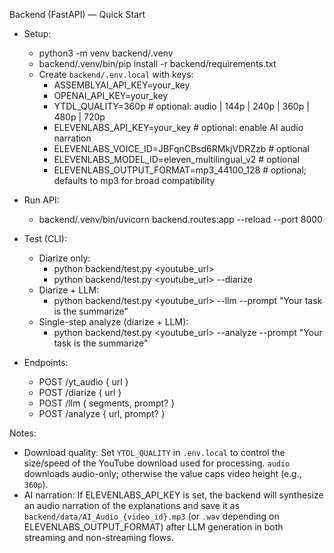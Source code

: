 Backend (FastAPI) — Quick Start

- Setup:
  - python3 -m venv backend/.venv
  - backend/.venv/bin/pip install -r backend/requirements.txt
  - Create `backend/.env.local` with keys:
    - ASSEMBLYAI_API_KEY=your_key
    - OPENAI_API_KEY=your_key
    - YTDL_QUALITY=360p  # optional: audio | 144p | 240p | 360p | 480p | 720p
    - ELEVENLABS_API_KEY=your_key  # optional: enable AI audio narration
    - ELEVENLABS_VOICE_ID=JBFqnCBsd6RMkjVDRZzb  # optional
    - ELEVENLABS_MODEL_ID=eleven_multilingual_v2  # optional
    - ELEVENLABS_OUTPUT_FORMAT=mp3_44100_128  # optional; defaults to mp3 for broad compatibility

- Run API:
  - backend/.venv/bin/uvicorn backend.routes:app --reload --port 8000

- Test (CLI):
  - Diarize only:
    - python backend/test.py <youtube_url>
    - python backend/test.py <youtube_url> --diarize
  - Diarize + LLM:
    - python backend/test.py <youtube_url> --llm --prompt "Your task is the summarize"
  - Single-step analyze (diarize + LLM):
    - python backend/test.py <youtube_url> --analyze --prompt "Your task is the summarize"

- Endpoints:
  - POST /yt_audio { url }
  - POST /diarize { url }
  - POST /llm { segments, prompt? }
  - POST /analyze { url, prompt? }

Notes:
- Download quality: Set `YTDL_QUALITY` in `.env.local` to control the size/speed of the YouTube download used for processing. `audio` downloads audio-only; otherwise the value caps video height (e.g., `360p`).
- AI narration: If ELEVENLABS_API_KEY is set, the backend will synthesize an audio narration of the explanations and save it as `backend/data/AI_Audio_{video_id}.mp3` (or `.wav` depending on ELEVENLABS_OUTPUT_FORMAT) after LLM generation in both streaming and non-streaming flows.
